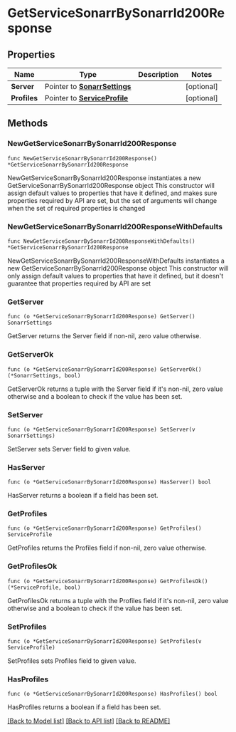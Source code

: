 # GetServiceSonarrBySonarrId200Response

## Properties

Name | Type | Description | Notes
------------ | ------------- | ------------- | -------------
**Server** | Pointer to [**SonarrSettings**](SonarrSettings.md) |  | [optional] 
**Profiles** | Pointer to [**ServiceProfile**](ServiceProfile.md) |  | [optional] 

## Methods

### NewGetServiceSonarrBySonarrId200Response

`func NewGetServiceSonarrBySonarrId200Response() *GetServiceSonarrBySonarrId200Response`

NewGetServiceSonarrBySonarrId200Response instantiates a new GetServiceSonarrBySonarrId200Response object
This constructor will assign default values to properties that have it defined,
and makes sure properties required by API are set, but the set of arguments
will change when the set of required properties is changed

### NewGetServiceSonarrBySonarrId200ResponseWithDefaults

`func NewGetServiceSonarrBySonarrId200ResponseWithDefaults() *GetServiceSonarrBySonarrId200Response`

NewGetServiceSonarrBySonarrId200ResponseWithDefaults instantiates a new GetServiceSonarrBySonarrId200Response object
This constructor will only assign default values to properties that have it defined,
but it doesn't guarantee that properties required by API are set

### GetServer

`func (o *GetServiceSonarrBySonarrId200Response) GetServer() SonarrSettings`

GetServer returns the Server field if non-nil, zero value otherwise.

### GetServerOk

`func (o *GetServiceSonarrBySonarrId200Response) GetServerOk() (*SonarrSettings, bool)`

GetServerOk returns a tuple with the Server field if it's non-nil, zero value otherwise
and a boolean to check if the value has been set.

### SetServer

`func (o *GetServiceSonarrBySonarrId200Response) SetServer(v SonarrSettings)`

SetServer sets Server field to given value.

### HasServer

`func (o *GetServiceSonarrBySonarrId200Response) HasServer() bool`

HasServer returns a boolean if a field has been set.

### GetProfiles

`func (o *GetServiceSonarrBySonarrId200Response) GetProfiles() ServiceProfile`

GetProfiles returns the Profiles field if non-nil, zero value otherwise.

### GetProfilesOk

`func (o *GetServiceSonarrBySonarrId200Response) GetProfilesOk() (*ServiceProfile, bool)`

GetProfilesOk returns a tuple with the Profiles field if it's non-nil, zero value otherwise
and a boolean to check if the value has been set.

### SetProfiles

`func (o *GetServiceSonarrBySonarrId200Response) SetProfiles(v ServiceProfile)`

SetProfiles sets Profiles field to given value.

### HasProfiles

`func (o *GetServiceSonarrBySonarrId200Response) HasProfiles() bool`

HasProfiles returns a boolean if a field has been set.


[[Back to Model list]](../README.md#documentation-for-models) [[Back to API list]](../README.md#documentation-for-api-endpoints) [[Back to README]](../README.md)



